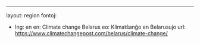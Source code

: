 ---
layout: region
fontoj:
  - lng: en
    en: Climate change Belarus
    eo: Klimatŝanĝo en Belarusujo
    url: https://www.climatechangepost.com/belarus/climate-change/